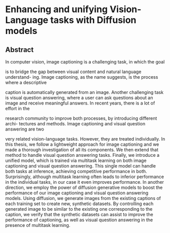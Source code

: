 # Enhancing and unifying Vision-Language tasks with Diffusion models


## Abstract
In computer vision, image captioning is a challenging task, in which the goal

is to bridge the gap between visual content and natural language understand-
ing. Image captioning, as the name suggests, is the process where a descriptive

caption is automatically generated from an image. Another challenging task
is visual question answering, where a user can ask questions about an image
and receive meaningful answers. In recent years, there is a lot of effort in the

research community to improve both processes, by introducing different archi-
tectures and methods. Image captioning and visual question answering are two

very related vision-language tasks. However, they are treated individually.
In this thesis, we follow a lightweight approach for image captioning and we
made a thorough investigation of all its components. We then extend that
method to handle visual question answering tasks. Finally, we introduce a
unified model, which is trained via multitask learning on both image captioning
and visual question answering. This single model can handle both tasks at
inference, achieving competitive performance in both. Surprisingly, although
multitask learning often leads to inferior performance in the individual tasks, in
our case it even improves performance.
In another direction, we employ the power of diffusion generative models to
boost the performance of our image captioning and visual question answering
models. Using diffusion, we generate images from the existing captions of each
training set to create new, synthetic datasets. By controlling each generated
image to be similar to the existing one corresponding to the caption, we verify
that the synthetic datasets can assist to improve the performance of captioning,
as well as visual question answering in the presence of multitask learning.
